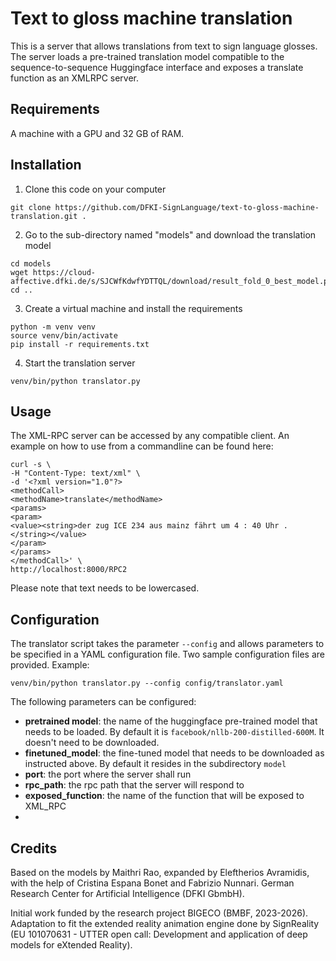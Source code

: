 # Text to gloss machine translation

This is a server that allows translations from text to sign language glosses. The server loads a pre-trained translation model compatible to the sequence-to-sequence Huggingface interface and exposes a translate function as an XMLRPC server. 

## Requirements

A machine with a GPU and 32 GB of RAM. 


## Installation

1. Clone this code on your computer
```
git clone https://github.com/DFKI-SignLanguage/text-to-gloss-machine-translation.git .
```
2. Go to the sub-directory named "models" and download the translation model
```
cd models
wget https://cloud-affective.dfki.de/s/SJCWfKdwfYDTTQL/download/result_fold_0_best_model.pt 
cd ..
```
3. Create a virtual machine and install the requirements
```
python -m venv venv
source venv/bin/activate
pip install -r requirements.txt
```
4. Start the translation server
```
venv/bin/python translator.py
```


## Usage

The XML-RPC server can be accessed by any compatible client. An example on how to use from a commandline can be found here:
```
curl -s \
-H "Content-Type: text/xml" \
-d '<?xml version="1.0"?>
<methodCall>
<methodName>translate</methodName>
<params>
<param>
<value><string>der zug ICE 234 aus mainz fährt um 4 : 40 Uhr .</string></value>
</param>
</params>
</methodCall>' \
http://localhost:8000/RPC2
```
Please note that text needs to be lowercased.

## Configuration

The translator script takes the parameter `--config` and allows parameters to be specified in a YAML configuration file. Two sample configuration files are provided. Example:

```
venv/bin/python translator.py --config config/translator.yaml
```

The following parameters can be configured:
 - __pretrained model__: the name of the huggingface pre-trained model that needs to be loaded. By default it is `facebook/nllb-200-distilled-600M`. It doesn't need to be downloaded.
 - __finetuned_model__: the fine-tuned model that needs to be downloaded as instructed above. By default it resides in the subdirectory `model`
 - __port__: the port where the server shall run
 - __rpc_path__: the rpc path that the server will respond to
 - __exposed_function__: the name of the function that will be exposed to XML_RPC
 - 

## Credits

Based on the models by Maithri Rao, expanded by Eleftherios Avramidis, with the help of Cristina Espana Bonet and Fabrizio Nunnari. German Research Center for Artificial Intelligence (DFKI GbmbH).

Initial work funded by the research project BIGECO (BMBF, 2023-2026). Adaptation to fit the extended reality animation engine done by SignReality (EU 101070631 - UTTER open call: Development and application of deep models for eXtended Reality).  

